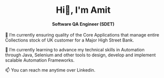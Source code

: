 <div align="center"><h1>Hi👋, I'm Amit</h1></div>
<div align="center"><h4>Software QA Engineer (SDET)</h4></div>

<p>🔭 I’m currently ensuring quality of the Core Applications that manage entire Collections stock of UK customer for a Major High Street Bank. </p>
<p>🌱 I’m currently learning to advance my technical skills in Automation through Java, Selenium and other tools to design, develop and implement scalable Automation Frameworks.</p>
<p>📫 You can reach me anytime over Linkedin.</p>
<!--
**amitkaushik8368/amitkaushik8368** is a ✨ _special_ ✨ repository because its `README.md` (this file) appears on your GitHub profile.

Here are some ideas to get you started:

- 🔭 I’m currently working on ...
- 🌱 I’m currently learning ...
- 👯 I’m looking to collaborate on ...
- 🤔 I’m looking for help with ...
- 💬 Ask me about ...
- 📫 How to reach me: ...
- 😄 Pronouns: ...
- ⚡ Fun fact: ...
-->
